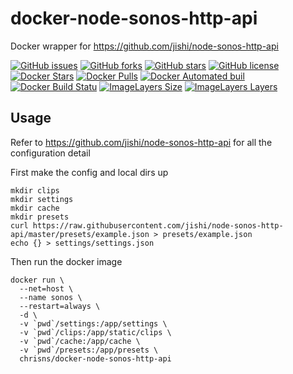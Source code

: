 # docker-node-sonos-http-api
Docker wrapper for https://github.com/jishi/node-sonos-http-api

[![GitHub issues](https://img.shields.io/github/issues/chrisns/docker-node-sonos-http-api.svg)](https://github.com/chrisns/docker-node-sonos-http-api/issues)
[![GitHub forks](https://img.shields.io/github/forks/chrisns/docker-node-sonos-http-api.svg)](https://github.com/chrisns/docker-node-sonos-http-api/network)
[![GitHub stars](https://img.shields.io/github/stars/chrisns/docker-node-sonos-http-api.svg)](https://github.com/chrisns/docker-node-sonos-http-api/stargazers)
[![GitHub license](https://img.shields.io/badge/license-MIT-blue.svg)](https://raw.githubusercontent.com/chrisns/docker-node-sonos-http-api/master/LICENSE)
[![Docker Stars](https://img.shields.io/docker/stars/chrisns/docker-node-sonos-http-api.svg)](https://hub.docker.com/r/chrisns/docker-node-sonos-http-api)
[![Docker Pulls](https://img.shields.io/docker/pulls/chrisns/docker-node-sonos-http-api.svg)](https://hub.docker.com/r/chrisns/docker-node-sonos-http-api)
[![Docker Automated buil](https://img.shields.io/docker/automated/chrisns/docker-node-sonos-http-api.svg)](https://hub.docker.com/r/chrisns/docker-node-sonos-http-api)
[![Docker Build Statu](https://img.shields.io/docker/build/chrisns/docker-node-sonos-http-api.svg)](https://hub.docker.com/r/chrisns/docker-node-sonos-http-api)
[![ImageLayers Size](https://img.shields.io/imagelayers/image-size/chrisns/docker-node-sonos-http-api/latest.svg)](https://hub.docker.com/r/chrisns/docker-node-sonos-http-api)
[![ImageLayers Layers](https://img.shields.io/imagelayers/layers/chrisns/docker-node-sonos-http-api/latest.svg)](https://hub.docker.com/r/chrisns/docker-node-sonos-http-api)

## Usage
Refer to https://github.com/jishi/node-sonos-http-api for all the configuration detail

First make the config and local dirs up
```shell
mkdir clips
mkdir settings
mkdir cache
mkdir presets
curl https://raw.githubusercontent.com/jishi/node-sonos-http-api/master/presets/example.json > presets/example.json
echo {} > settings/settings.json
```

Then run the docker image
```shell
docker run \
  --net=host \
  --name sonos \
  --restart=always \
  -d \
  -v `pwd`/settings:/app/settings \
  -v `pwd`/clips:/app/static/clips \
  -v `pwd`/cache:/app/cache \
  -v `pwd`/presets:/app/presets \
  chrisns/docker-node-sonos-http-api 
```